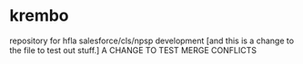 # krembo
repository for hfla salesforce/cls/npsp development
[and this is a change to the file to test out stuff.]
A CHANGE TO TEST MERGE CONFLICTS
